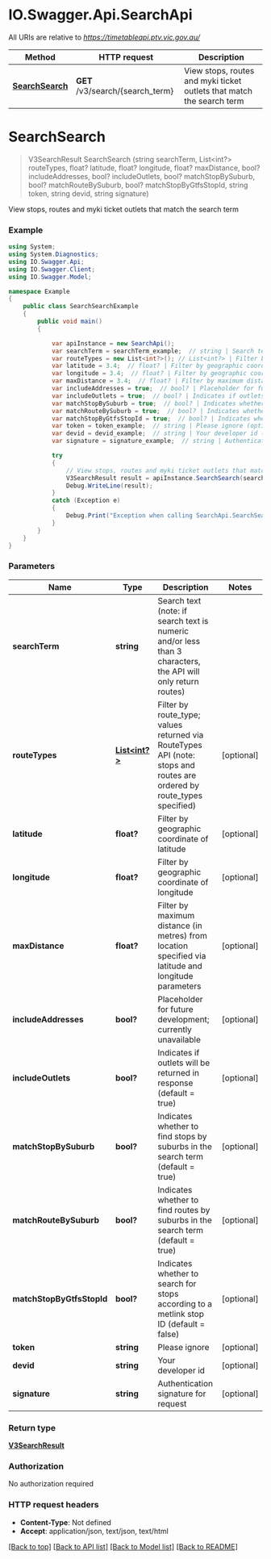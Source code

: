 # IO.Swagger.Api.SearchApi

All URIs are relative to *https://timetableapi.ptv.vic.gov.au/*

Method | HTTP request | Description
------------- | ------------- | -------------
[**SearchSearch**](SearchApi.md#searchsearch) | **GET** /v3/search/{search_term} | View stops, routes and myki ticket outlets that match the search term

<a name="searchsearch"></a>
# **SearchSearch**
> V3SearchResult SearchSearch (string searchTerm, List<int?> routeTypes, float? latitude, float? longitude, float? maxDistance, bool? includeAddresses, bool? includeOutlets, bool? matchStopBySuburb, bool? matchRouteBySuburb, bool? matchStopByGtfsStopId, string token, string devid, string signature)

View stops, routes and myki ticket outlets that match the search term

### Example
```csharp
using System;
using System.Diagnostics;
using IO.Swagger.Api;
using IO.Swagger.Client;
using IO.Swagger.Model;

namespace Example
{
    public class SearchSearchExample
    {
        public void main()
        {

            var apiInstance = new SearchApi();
            var searchTerm = searchTerm_example;  // string | Search text (note: if search text is numeric and/or less than 3 characters, the API will only return routes)
            var routeTypes = new List<int?>(); // List<int?> | Filter by route_type; values returned via RouteTypes API (note: stops and routes are ordered by route_types specified) (optional) 
            var latitude = 3.4;  // float? | Filter by geographic coordinate of latitude (optional) 
            var longitude = 3.4;  // float? | Filter by geographic coordinate of longitude (optional) 
            var maxDistance = 3.4;  // float? | Filter by maximum distance (in metres) from location specified via latitude and longitude parameters (optional) 
            var includeAddresses = true;  // bool? | Placeholder for future development; currently unavailable (optional) 
            var includeOutlets = true;  // bool? | Indicates if outlets will be returned in response (default = true) (optional) 
            var matchStopBySuburb = true;  // bool? | Indicates whether to find stops by suburbs in the search term (default = true) (optional) 
            var matchRouteBySuburb = true;  // bool? | Indicates whether to find routes by suburbs in the search term (default = true) (optional) 
            var matchStopByGtfsStopId = true;  // bool? | Indicates whether to search for stops according to a metlink stop ID (default = false) (optional) 
            var token = token_example;  // string | Please ignore (optional) 
            var devid = devid_example;  // string | Your developer id (optional) 
            var signature = signature_example;  // string | Authentication signature for request (optional) 

            try
            {
                // View stops, routes and myki ticket outlets that match the search term
                V3SearchResult result = apiInstance.SearchSearch(searchTerm, routeTypes, latitude, longitude, maxDistance, includeAddresses, includeOutlets, matchStopBySuburb, matchRouteBySuburb, matchStopByGtfsStopId, token, devid, signature);
                Debug.WriteLine(result);
            }
            catch (Exception e)
            {
                Debug.Print("Exception when calling SearchApi.SearchSearch: " + e.Message );
            }
        }
    }
}
```

### Parameters

Name | Type | Description  | Notes
------------- | ------------- | ------------- | -------------
 **searchTerm** | **string**| Search text (note: if search text is numeric and/or less than 3 characters, the API will only return routes) | 
 **routeTypes** | [**List<int?>**](int?.md)| Filter by route_type; values returned via RouteTypes API (note: stops and routes are ordered by route_types specified) | [optional] 
 **latitude** | **float?**| Filter by geographic coordinate of latitude | [optional] 
 **longitude** | **float?**| Filter by geographic coordinate of longitude | [optional] 
 **maxDistance** | **float?**| Filter by maximum distance (in metres) from location specified via latitude and longitude parameters | [optional] 
 **includeAddresses** | **bool?**| Placeholder for future development; currently unavailable | [optional] 
 **includeOutlets** | **bool?**| Indicates if outlets will be returned in response (default &#x3D; true) | [optional] 
 **matchStopBySuburb** | **bool?**| Indicates whether to find stops by suburbs in the search term (default &#x3D; true) | [optional] 
 **matchRouteBySuburb** | **bool?**| Indicates whether to find routes by suburbs in the search term (default &#x3D; true) | [optional] 
 **matchStopByGtfsStopId** | **bool?**| Indicates whether to search for stops according to a metlink stop ID (default &#x3D; false) | [optional] 
 **token** | **string**| Please ignore | [optional] 
 **devid** | **string**| Your developer id | [optional] 
 **signature** | **string**| Authentication signature for request | [optional] 

### Return type

[**V3SearchResult**](V3SearchResult.md)

### Authorization

No authorization required

### HTTP request headers

 - **Content-Type**: Not defined
 - **Accept**: application/json, text/json, text/html

[[Back to top]](#) [[Back to API list]](../README.md#documentation-for-api-endpoints) [[Back to Model list]](../README.md#documentation-for-models) [[Back to README]](../README.md)

